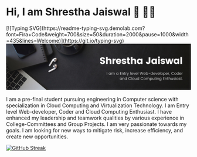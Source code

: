 <h1>Hi, I am Shrestha Jaiswal 👋 👨‍💻</h1>
[![Typing SVG](https://readme-typing-svg.demolab.com?font=Fira+Code&weight=700&size=50&duration=2000&pause=1000&width=435&lines=Welcome)](https://git.io/typing-svg)

<img src = "https://github.com/sj1705/sj1705/blob/main/Black%20Minimal%20Motivation%20Quote%20LinkedIn%20Banner%20(1).png">

I am a pre-final student pursuing engineering in Computer science with specialization in Cloud Computing and 
Virtualization Technology. I am Entry level Web-developer, Coder and Cloud Computing Enthusiast. I have enhanced my 
leadership and teamwork qualities by various experience in College-Committees and Group Projects. I am very passionate 
towards my goals. I am looking for new ways to mitigate risk, increase efficiency, and create new opportunities.



<!-- [![Top Langs](https://github-readme-stats.vercel.app/api/top-langs/?username=sj1705)](https://github.com/sj1705/github-readme-stats)  ! -->
[![GitHub Streak](https://streak-stats.demolab.com/?user=sj1705&theme=algolia)](https://git.io/streak-stats)

